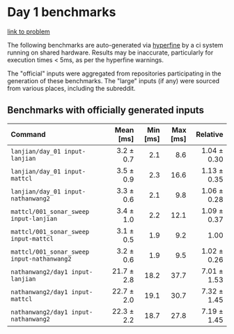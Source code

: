 # Day 1 benchmarks

[link to problem](http://adventofcode.com/2021/day/1)

The following benchmarks are auto-generated via [hyperfine](https://github.com/sharkdp/hyperfine) by a ci system running on shared hardware. Results may be inaccurate, particularly for execution times < 5ms, as per the hyperfine warnings.

The "official" inputs were aggregated from repositories participating in the generation of these benchmarks. The "large" inputs (if any) were sourced from various places, including the subreddit.

## Benchmarks with officially generated inputs
| Command | Mean [ms] | Min [ms] | Max [ms] | Relative |
|:---|---:|---:|---:|---:|
| `lanjian/day_01 input-lanjian` | 3.2 ± 0.7 | 2.1 | 8.6 | 1.04 ± 0.30 |
| `lanjian/day_01 input-mattcl` | 3.5 ± 0.9 | 2.3 | 16.6 | 1.13 ± 0.35 |
| `lanjian/day_01 input-nathanwang2` | 3.3 ± 0.6 | 2.1 | 9.8 | 1.06 ± 0.28 |
| `mattcl/001_sonar_sweep input-lanjian` | 3.4 ± 1.0 | 2.2 | 12.1 | 1.09 ± 0.37 |
| `mattcl/001_sonar_sweep input-mattcl` | 3.1 ± 0.5 | 1.9 | 9.2 | 1.00 |
| `mattcl/001_sonar_sweep input-nathanwang2` | 3.2 ± 0.6 | 1.9 | 9.5 | 1.02 ± 0.26 |
| `nathanwang2/day1 input-lanjian` | 21.7 ± 2.8 | 18.2 | 37.7 | 7.01 ± 1.53 |
| `nathanwang2/day1 input-mattcl` | 22.7 ± 2.0 | 19.1 | 30.7 | 7.32 ± 1.45 |
| `nathanwang2/day1 input-nathanwang2` | 22.3 ± 2.2 | 18.7 | 27.8 | 7.19 ± 1.45 |
